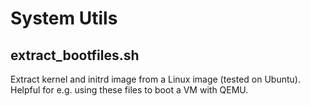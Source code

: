 # System Utils

## extract_bootfiles.sh

Extract kernel and initrd image from a Linux image (tested on Ubuntu). Helpful for e.g. using these files to boot a VM with QEMU.
